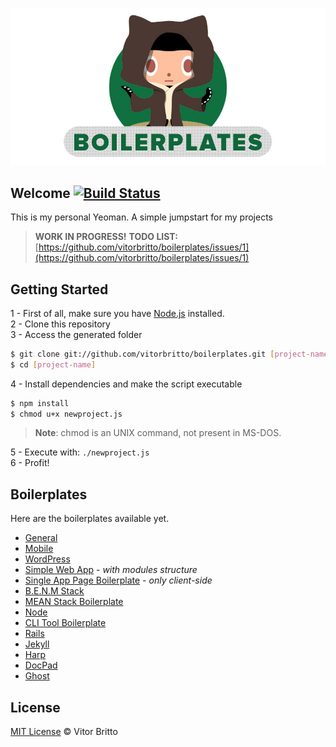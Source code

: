 ![Boilerplates Logo](logo-bp.jpg "Boilerplates")

## Welcome [![Build Status](https://travis-ci.org/vitorbritto/boilerplates.png)](https://travis-ci.org/vitorbritto/boilerplates)

This is my personal Yeoman. A simple jumpstart for my projects

> **WORK IN PROGRESS!**
> **TODO LIST:** [https://github.com/vitorbritto/boilerplates/issues/1](https://github.com/vitorbritto/boilerplates/issues/1)


## Getting Started

1 - First of all, make sure you have [Node.js](http://nodejs.org/) installed. <br/>
2 - Clone this repository <br/>
3 - Access the generated folder

```bash
$ git clone git://github.com/vitorbritto/boilerplates.git [project-name]
$ cd [project-name]
```

4 - Install dependencies and make the script executable

```bash
$ npm install
$ chmod u+x newproject.js
```

> **Note**: chmod is an UNIX command, not present in MS-DOS.

5 - Execute with: `./newproject.js` <br/>
6 - Profit!


## Boilerplates

Here are the boilerplates available yet.

- [General](lib/templates/general/)
- [Mobile](lib/templates/mobile/)
- [WordPress](lib/templates/wordpress/)
- [Simple Web App](lib/templates/simpleapp/) - _with modules structure_
- [Single App Page Boilerplate](lib/templates/spa/) - _only client-side_
- [B.E.N.M Stack](lib/templates/benmstack/)
- [MEAN Stack Boilerplate](lib/templates/meanstack/)
- [Node](lib/templates/node/)
- [CLI Tool Boilerplate](lib/templates/clitool/)
- [Rails](lib/templates/rails/)
- [Jekyll](lib/templates/jekyll/)
- [Harp](lib/templates/harp/)
- [DocPad](lib/templates/docpad/)
- [Ghost](lib/templates/ghost/)


## License

[MIT License](http://vitorbritto.mit-license.org/) © Vitor Britto

